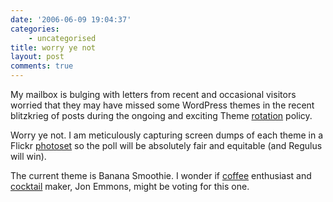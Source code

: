 ```yaml
---
date: '2006-06-09 19:04:37'
categories:
    - uncategorised
title: worry ye not
layout: post
comments: true
---
```

My mailbox is bulging with letters from recent and occasional visitors
worried that they may have missed some WordPress themes in the recent
blitzkrieg of posts during the ongoing and exciting Theme
[rotation](http://www.nbrightside.com/blog/2006/06/02/rotation-policy/)
policy.

Worry ye not. I am meticulously capturing screen dumps of each theme in
a Flickr
[photoset](http://www.flickr.com/photos/70276096@N00/sets/72157594157259315/)
so the poll will be absolutely fair and equitable (and Regulus will
win).

The current theme is Banana Smoothie. I wonder if
[coffee](http://www.lifeaftercoffee.com/2006/05/21/maui-moka-my-favoritie-coffee-is-back/)
enthusiast and
[cocktail](http://www.lifeaftercoffee.com/2006/06/04/long-island-ice-tea/)
maker, Jon Emmons, might be voting for this one.
